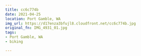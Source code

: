 ```yaml
---
title: cc6c774b
date: 2021-04-25
location: Port Gamble, WA
img_url: https://d17enza3bfujl8.cloudfront.net/cc6c774b.jpg
original_fn: IMG_4931_01.jpg
tags:
- Port Gamble, WA
- biking

---
```

